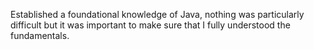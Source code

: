 Established a foundational knowledge of Java, nothing was particularly difficult but it was important to make sure that I fully understood the fundamentals.
